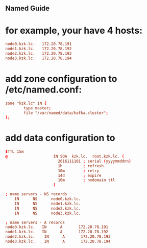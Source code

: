 ## Named Guide

# for example, your have 4 hosts:
```conf
node0.kzk.lc.   172.20.78.191
node1.kzk.lc.   172.20.78.192
node2.kzk.lc.   172.20.78.193
node3.kzk.lc.   172.20.78.194
```

# add zone configuration to /etc/named.conf:
```conf
zone "kzk.lc" IN {
        type master;
        file "/var/named/data/kafka.cluster";
};
```

# add data configuration to 
```conf
$TTL 15m
@                    IN SOA  kzk.lc.  root.kzk.lc. (
                       2016111101 ; serial (yyyymmddnn)
                       1h         ; refresh
                       10m        ; retry
                       14d        ; expire
                       10m        ; nxdomain ttl
                     )

; name servers - NS records
    IN      NS      node0.kzk.lc.
    IN      NS      node1.kzk.lc.
    IN      NS      node2.kzk.lc.
    IN      NS      node3.kzk.lc.

; name servers - A records
node0.kzk.lc.   IN      A       172.20.78.191
node1.kzk.lc.   IN      A       172.20.78.192
node2.kzk.lc.    IN      A       172.20.78.193
node3.kzk.lc.    IN      A       172.20.78.194
```
